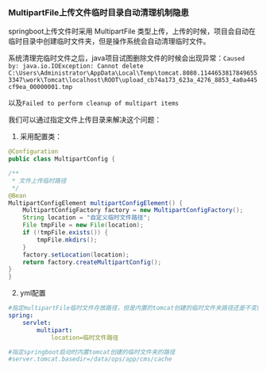 ### MultipartFile上传文件临时目录自动清理机制隐患

springboot上传文件时采用 MultipartFile 类型上传，上传的时候，项目会自动在临时目录中创建临时文件夹，但是操作系统会自动清理临时文件。

系统清理完临时文件之后，java项目试图删除文件的时候会出现异常：`Caused by: java.io.IOException: Cannot delete C:\Users\Administrator\AppData\Local\Temp\tomcat.8080.11446538178496553347\work\Tomcat\localhost\ROOT\upload_cb74a173_623a_4276_8853_4a0a445cf9ea_00000001.tmp`

以及`Failed to perform cleanup of multipart items`

我们可以通过指定文件上传目录来解决这个问题：

1. 采用配置类：

```java
@Configuration
public class MultipartConfig {

/**
 * 文件上传临时路径
 */
@Bean
MultipartConfigElement multipartConfigElement() {
	MultipartConfigFactory factory = new MultipartConfigFactory();
	String location = "自定义临时文件路径";
	File tmpFile = new File(location);
	if (!tmpFile.exists()) {
		tmpFile.mkdirs();
	}
	factory.setLocation(location);
	return factory.createMultipartConfig();
}
}

```

2. yml配置

```yml
#指定multipartFile临时文件存放路径，但是内置的tomcat创建的临时文件夹路径还是不变的
spring:
	servlet:
		multipart:
			location=临时文件路径

#指定springboot启动时内置tomcat创建的临时文件夹的路径
#server.tomcat.basedir=/data/ops/app/cms/cache
```